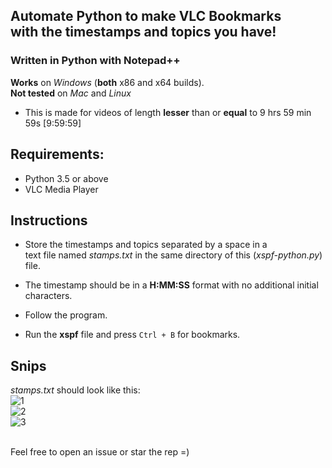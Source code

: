 ## Automate Python to make VLC Bookmarks <br> with the timestamps and topics you have!

### Written in Python with Notepad++

<b>Works</b> on _Windows_ (**both** x86 and x64 builds). <br>
<b>Not tested</b> on _Mac_ and _Linux_

- This is made for videos of length **lesser** than or **equal** to 9 hrs 59 min 59s [9:59:59]

## Requirements:
- Python 3.5 or above <br>
- VLC Media Player
 
## Instructions
- Store the timestamps and topics separated by a space in a<br>text file named *stamps.txt* in the same directory of this (*xspf-python.py*) file.

- The timestamp should be in a **H:MM:SS** format with no additional initial characters.

- Follow the program.

- Run the **xspf** file and press `Ctrl + B` for bookmarks.

## Snips
*stamps.txt* should look like this:<br>
![1](https://i.imgur.com/OHpQ2QA.png)
<br>
![2](https://i.imgur.com/VsLPg9a.png)
<br>
![3](https://i.imgur.com/JiscIHu.png)

<br>Feel free to open an issue or star the rep =)
